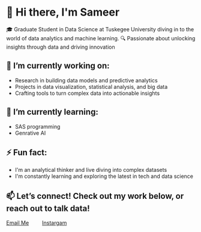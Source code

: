 # 👋 Hi there, I'm Sameer
🎓 Graduate Student in Data Science at Tuskegee University diving in to the world of data analytics and machine learning.
🔍 Passionate about unlocking insights through data and driving innovation

## 🔭 I’m currently working on:
- Research in building data models and predictive analytics
- Projects in data visualization, statistical analysis, and big data
- Crafting tools to turn complex data into actionable insights
## 🌱 I’m currently learning:
+ SAS programming
+ Genrative AI
## ⚡ Fun fact:
+ I'm an analytical thinker and live diving into complex datasets
+ I'm constantly learning and exploring the latest in tech and data science

## 📫 Let’s connect! Check out my work below, or reach out to talk data!

[Email Me](mailto:sameeruddin885@gmail.com) &nbsp;&nbsp;&nbsp;&nbsp;&nbsp;&nbsp;&nbsp; [Instargam](https://www.instagram.com/sameer_xxo/")
<!--
[Linkdin]()


<!--
**my stats
<p align="center"> <img src="https://github-readme-stats.vercel.app/api?username=sameeruddin00&show_icons=true&theme=gotham" alt="abhisheknaiidu" />

